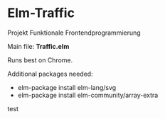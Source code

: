 # Elm-Traffic
Projekt Funktionale Frontendprogrammierung

Main file: **Traffic.elm**

Runs best on Chrome.

Additional packages needed:
  - elm-package install elm-lang/svg
  - elm-package install elm-community/array-extra

test

